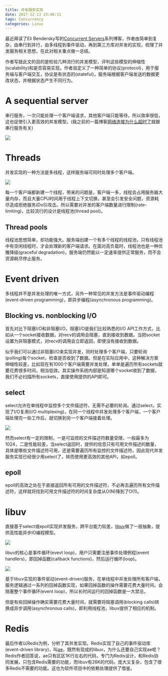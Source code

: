 ```yaml
---
title: 并发服务实现
date: 2017-12-13 23:46:11
tags: Concurrency
categories: Linux
---
```


最近拜读了Eli Bendersky写的[Concurrent Servers](https://eli.thegreenplace.net/2017/concurrent-servers-part-1-introduction/)系列博客，作者由简单到复杂，由串行到并行，由多线程到事件驱动，再到第三方库对并发的实现，梳理了并发服务相关思想，在此对相关重点做一总结。

作者写就此文的目的是检验几种流行的并发模型，评判这些模型的伸缩性(scalability)和是否容易实现。作者自定义了一种简单的协议(protocol)，用于服务端与客户端交互，协议是有状态的(stateful)，服务端根据客户端发送的数据更改状态，并根据状态产生不同行为。

<!-- more -->

# A sequential server

串行服务，一次只能处理一个客户端请求，其他客户端只能等待，所以效率很低，这也促使引入更高效的并发模型。(我之前的一篇博客[网络连接为什么超时了](https://consen.github.io/2016/09/20/a-network-timeout-bug/)就跟串行服务有关)

![](http://7xtc3e.com1.z0.glb.clouddn.com/concurrent-servers/sequential-flow.png)

# Threads

并发实现的一种方法是多线程，这样服务端可同时处理多个客户端。

![](http://7xtc3e.com1.z0.glb.clouddn.com/concurrent-servers/concurrent-flow.png)

每一个客户端都新建一个线程，带来的问题是，客户端一多，线程会占用服务器大量内存，而且大量CPU时间用于线程上下文切换，甚至会引发安全问题，资源耗尽造成拒绝服务(DoS)攻击。所以需要对并发的客户端数量进行限制(rate-limiting)，比较流行的设计是线程池(thread pool)。

## Thread pools

线程池思想简单，却功能强大。服务端创建一个有多个线程的线程池，只有线程池中有空闲线程时，才会处理新的客户端请求。在面对高负载时，线程池也是一种优雅降级(graceful degradation)，服务端仍然能以一定速率提供正常服务，而不会资源耗尽停止服务。

# Event driven

多线程并不是并发处理的唯一方式，另外一种常见的并发方法是事件驱动编程(event-driven programming)，即异步编程(asynchronous programming)。

## Blocking vs. nonblocking I/O

首先对比下阻塞I/O和非阻塞I/O，阻塞I/O是我们比较熟悉的I/O API工作方式，比如从一个socket接收数据，对recv的调用会阻塞，直到接收到数据。当把socket设置为非阻塞模式，对recv的调用会立即返回，即使没有接收到数据。

似乎我们可以通过非阻塞I/O来实现并发，同时处理多个客户端，只要轮询(polling)每个socket，检查是否收到了数据。但是在实际应用中，这种解决方案伸缩性较差，比如现在有1000个客户端需要并发处理，单单是遍历所有sockets就要花费很多时间，相当低效。其实操作系统内部是知道哪个socket收到了数据，我们不必扫描所有sockets，直接使用提供的API即可。

## select

select允许在单线程中监控多个文件描述符，无需不必要的轮询。通过select，实现了I/O复用(I/O multiplexing)，在同一个线程中并发处理多个客户端，一个客户端处理完一些工作后，就切换到另一个客户端接着处理。

![](http://7xtc3e.com1.z0.glb.clouddn.com/concurrent-servers/multiplexed-flow.png)

然而select有一定的限制，一是可监控的文件描述符数量受限，一般最多为1024，二是性能较差，当select返回时，提供的信息只有可用文件描述的数量，具体是哪些文件描述符可用，还是需要遍历所有监控的文件描述符。因此现代并发服务实现已经很少用select了，转而使用更高效的其他API，如epoll。

## epoll

epoll的高效之处在于直接返回所有可用的文件描述符，不必再去遍历所有文件描述符，这样就将找到可用文件描述符的时间复杂度从O(N)降到了O(1)。

# libuv

直接基于select或epoll实现并发服务，跨平台能力较差，[libuv](http://libuv.org/)做了一层抽象，提供高性能异步IO编程模型。

![](http://7xtc3e.com1.z0.glb.clouddn.com/concurrent-servers/libuv-architecture.png)

libuv的核心是事件循环(evevt loop)，用户只需要注册事件处理例程(event handlers)，即回掉函数(callback functions)，然后运行循环(loop)。

![](http://7xtc3e.com1.z0.glb.clouddn.com/concurrent-servers/libuv-loop_iteration.png)

基于libuv实现的事件驱动(event-driven)服务，在单线程中并发处理所有客户端，服务逻辑通过一系列的回掉函数实现，如果回掉函数的操作需要花费大量时间，会阻塞整个事件循环(event loop)，所以长时间运行的回掉函数是一大禁忌。

但是有些回掉操作确实需要花费大量时间，就需要将阻塞调用(blocking calls)转换成异步调用(asynchronous calls)，即利用线程池，libuv提供了相应的机制。

# Redis

最后作者以Redis为例，分析了其并发实现。Redis实现了自己的事件驱动库(event-driven library)，叫[ae](https://redis.io/topics/internals-rediseventlib)，既然有现成的libuv，为什么还要自己实现ae呢？Redis作者回答说，ae只有区区1K行左右的代码，专门为Redis设计，和Redis协同发展，只包含Redis需要的功能，而libuv有26K的代码，庞大又复杂，包含了很多Redis不需要的功能。这也为软件项目中的依赖处理提供了借鉴。

